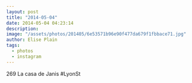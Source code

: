 ```yaml
---
layout: post
title: "2014-05-04"
date: 2014-05-04 04:23:14
description: 
image: "/assets/photos/201405/6e53571b96e90f477da679f1fbbace71.jpg"
author: Elise Plain
tags: 
  - photos
  - instagram
---
```


269 La casa de Janis #LyonSt
<p></p>
